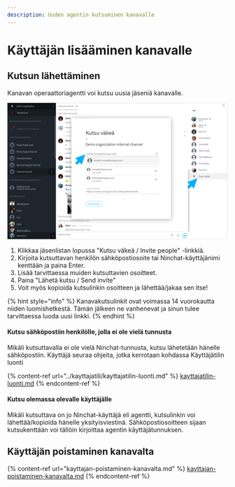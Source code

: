 ```yaml
---
description: Uuden agentin kutsuminen kanavalle
---
```


# Käyttäjän lisääminen kanavalle

## Kutsun lähettäminen <a href="henkilon-kutsuminen-tiimikanavalle" id="henkilon-kutsuminen-tiimikanavalle"></a>

Kanavan operaattoriagentti voi kutsu uusia jäseniä kanavalle.

![Kanavakutsun lähettäminen](../.gitbook/assets/Invite.png)

1. Klikkaa jäsenlistan lopussa "Kutsu väkeä / Invite people" -linkkiä.
2. Kirjoita kutsuttavan henkilön sähköpostiosoite tai Ninchat-käyttäjänimi kenttään ja paina Enter.
3. Lisää tarvittaessa muiden kutsuttavien osoitteet.
4. Paina "Lähetä kutsu / Send invite"
5. Voit myös kopioida kutsulinkin osoitteen ja lähettää/jakaa sen itse!

{% hint style="info" %}
Kanavakutsulinkit ovat voimassa 14 vuorokautta niiden luomishetkestä. Tämän jälkeen ne vanhenevat ja sinun tulee tarvittaessa luoda uusi linkki.
{% endhint %}

#### Kutsu sähköpostiin henkilölle, jolla ei ole vielä tunnusta

Mikäli kutsuttavalla ei ole vielä Ninchat-tunnusta, kutsu lähetetään hänelle sähköpostiin. Käyttäjä seuraa ohjeita, jotka kerrotaan kohdassa Käyttäjätilin luonti

{% content-ref url="../kayttajatili/kayttajatilin-luonti.md" %}
[kayttajatilin-luonti.md](../kayttajatili/kayttajatilin-luonti.md)
{% endcontent-ref %}

#### Kutsu olemassa olevalle käyttäjälle

Mikäli kutsuttava on jo Ninchat-käyttäjä eli agentti, kutsulinkin voi lähettää/kopioida hänelle yksityisviestinä. Sähköpostiosoitteen sijaan kutsukenttään voi tällöin kirjoittaa agentin käyttäjätunnuksen.

## Käyttäjän poistaminen kanavalta <a href="kayttajan-poistaminen-kanavalta" id="kayttajan-poistaminen-kanavalta"></a>

{% content-ref url="kayttajan-poistaminen-kanavalta.md" %}
[kayttajan-poistaminen-kanavalta.md](kayttajan-poistaminen-kanavalta.md)
{% endcontent-ref %}
